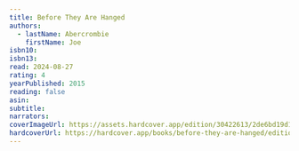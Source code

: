 ```yaml
---
title: Before They Are Hanged
authors:
  - lastName: Abercrombie
    firstName: Joe
isbn10:
isbn13:
read: 2024-08-27
rating: 4
yearPublished: 2015
reading: false
asin:
subtitle:
narrators:
coverImageUrl: https://assets.hardcover.app/edition/30422613/2de6bd19d1675b8b45309695e9530b15adc7e7e2.jpeg
hardcoverUrl: https://hardcover.app/books/before-they-are-hanged/editions/31497239
---
```

